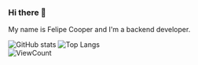### Hi there 👋

My name is Felipe Cooper and I'm a backend developer.  

![GitHub stats](https://github-readme-stats.vercel.app/api?username=FelipeCooper&show_icons=true&hide_title=true&count_private=true&include_all_commits=true&count_private=true&theme=gotham)
![Top Langs](https://github-readme-stats.vercel.app/api/top-langs/?username=FelipeCooper&layout=compact&theme=gotham&custom_title=Statistics)  
![ViewCount](https://komarev.com/ghpvc/?username=FelipeCooper&color=1A4730)

<!--
#### Languages and tools:
![javascript](https://img.shields.io/badge/javascript-F7DF1E.svg?&style=for-the-badge&logo=javascript&logoColor=white)

**FelipeCooper/FelipeCooper** is a ✨ _special_ ✨ repository because its `README.md` (this file) appears on your GitHub profile.

Here are some ideas to get you started:

- 🔭 I’m currently working on ...
- 🌱 I’m currently learning ...
- 👯 I’m looking to collaborate on ...
- 🤔 I’m looking for help with ...
- 💬 Ask me about ...
- 📫 How to reach me: ...
- 😄 Pronouns: ...
- ⚡ Fun fact: ...
-->
